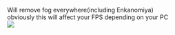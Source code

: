 Will remove fog everywhere(including Enkanomiya)  
obviously this will affect your FPS depending on your PC  
![ ](https://cdn.discordapp.com/attachments/1027063731789770842/1087885823497744434/20230321184844.jpg)